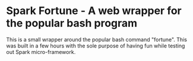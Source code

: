 Spark Fortune - A web wrapper for the popular bash program
===

This is a small wrapper around the popular bash command "fortune". This was built in a few hours with the sole purpose of having fun while testing out Spark micro-framework.

